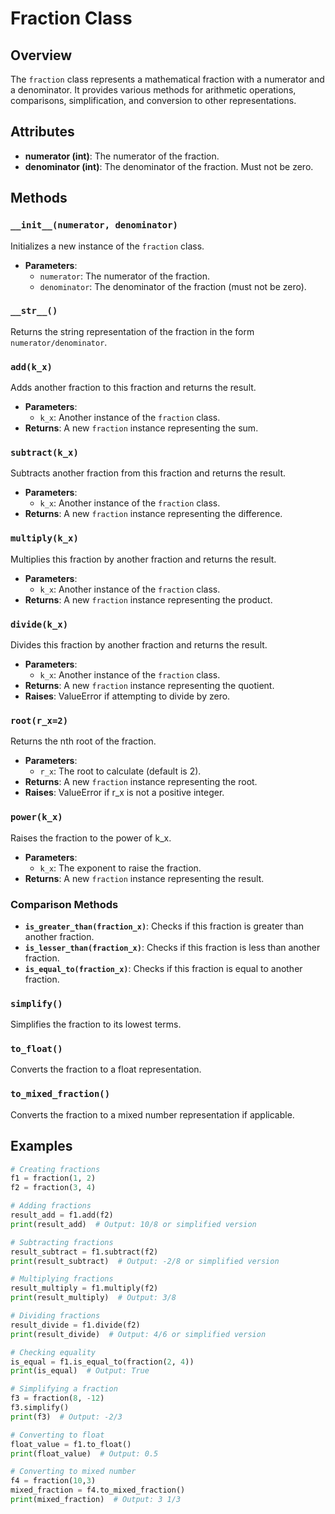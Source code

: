 # Fraction Class

## Overview

The `fraction` class represents a mathematical fraction with a numerator and a denominator. It provides various methods for arithmetic operations, comparisons, simplification, and conversion to other representations.

## Attributes

- **numerator (int)**: The numerator of the fraction.
- **denominator (int)**: The denominator of the fraction. Must not be zero.

## Methods

### `__init__(numerator, denominator)`

Initializes a new instance of the `fraction` class.

- **Parameters**:
  - `numerator`: The numerator of the fraction.
  - `denominator`: The denominator of the fraction (must not be zero).

### `__str__()`

Returns the string representation of the fraction in the form `numerator/denominator`.

### `add(k_x)`

Adds another fraction to this fraction and returns the result.

- **Parameters**:
  - `k_x`: Another instance of the `fraction` class.
- **Returns**: A new `fraction` instance representing the sum.

### `subtract(k_x)`

Subtracts another fraction from this fraction and returns the result.

- **Parameters**:
  - `k_x`: Another instance of the `fraction` class.
- **Returns**: A new `fraction` instance representing the difference.

### `multiply(k_x)`

Multiplies this fraction by another fraction and returns the result.

- **Parameters**:
  - `k_x`: Another instance of the `fraction` class.
- **Returns**: A new `fraction` instance representing the product.

### `divide(k_x)`

Divides this fraction by another fraction and returns the result.

- **Parameters**:
  - `k_x`: Another instance of the `fraction` class.
- **Returns**: A new `fraction` instance representing the quotient.
- **Raises**: ValueError if attempting to divide by zero.

### `root(r_x=2)`

Returns the nth root of the fraction.

- **Parameters**:
  - `r_x`: The root to calculate (default is 2).
- **Returns**: A new `fraction` instance representing the root.
- **Raises**: ValueError if r_x is not a positive integer.

### `power(k_x)`

Raises the fraction to the power of k_x.

- **Parameters**:
  - `k_x`: The exponent to raise the fraction.
- **Returns**: A new `fraction` instance representing the result.

### Comparison Methods

- **`is_greater_than(fraction_x)`**: Checks if this fraction is greater than another fraction.
- **`is_lesser_than(fraction_x)`**: Checks if this fraction is less than another fraction.
- **`is_equal_to(fraction_x)`**: Checks if this fraction is equal to another fraction.

### `simplify()`

Simplifies the fraction to its lowest terms.

### `to_float()`

Converts the fraction to a float representation.

### `to_mixed_fraction()`

Converts the fraction to a mixed number representation if applicable.

## Examples

```python
# Creating fractions
f1 = fraction(1, 2)
f2 = fraction(3, 4)

# Adding fractions
result_add = f1.add(f2)
print(result_add)  # Output: 10/8 or simplified version

# Subtracting fractions
result_subtract = f1.subtract(f2)
print(result_subtract)  # Output: -2/8 or simplified version

# Multiplying fractions
result_multiply = f1.multiply(f2)
print(result_multiply)  # Output: 3/8

# Dividing fractions
result_divide = f1.divide(f2)
print(result_divide)  # Output: 4/6 or simplified version

# Checking equality
is_equal = f1.is_equal_to(fraction(2, 4))
print(is_equal)  # Output: True

# Simplifying a fraction
f3 = fraction(8, -12)
f3.simplify()
print(f3)  # Output: -2/3

# Converting to float
float_value = f1.to_float()
print(float_value)  # Output: 0.5

# Converting to mixed number
f4 = fraction(10,3)
mixed_fraction = f4.to_mixed_fraction()
print(mixed_fraction)  # Output: 3 1/3


